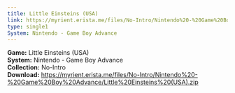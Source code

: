 ```yaml
---
title: Little Einsteins (USA)
link: https://myrient.erista.me/files/No-Intro/Nintendo%20-%20Game%20Boy%20Advance/Little%20Einsteins%20(USA).zip
type: single1
System: Nintendo - Game Boy Advance
---
```

<b>Game:</b> Little Einsteins (USA)<br>
<b>System:</b> Nintendo - Game Boy Advance<br>
<b>Collection:</b> No-Intro<br>
<b>Download:</b> https://myrient.erista.me/files/No-Intro/Nintendo%20-%20Game%20Boy%20Advance/Little%20Einsteins%20(USA).zip